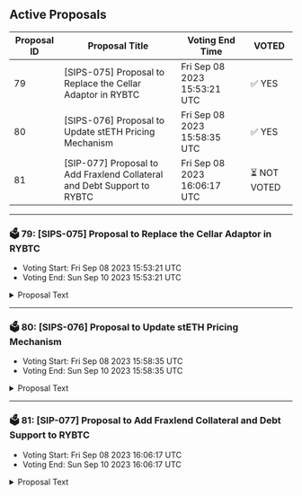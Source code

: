 ## Active Proposals

| Proposal ID | Proposal Title | Voting End Time | VOTED |
|-------------|----------------|-----------------|-------|
| 79 | [SIPS-075] Proposal to Replace the Cellar Adaptor in RYBTC | Fri Sep 08 2023 15:53:21 UTC | ✅ YES |
| 80 | [SIPS-076] Proposal to Update stETH Pricing Mechanism | Fri Sep 08 2023 15:58:35 UTC | ✅ YES |
| 81 | [SIP-077] Proposal to Add Fraxlend Collateral and Debt Support to RYBTC | Fri Sep 08 2023 16:06:17 UTC | ⏳ NOT VOTED |

---

### 🗳 79: [SIPS-075] Proposal to Replace the Cellar Adaptor in RYBTC
- Voting Start: Fri Sep 08 2023 15:53:21 UTC
- Voting End: Sun Sep 10 2023 15:53:21 UTC

<details>
<summary>Proposal Text</summary>
 
This text proposal is to replace the RYBTC Cellar Adaptor with an improved version called the Legacy Cellar Adaptor. This adaptor will enable RYBTC to cheaply take a position in RYETH. If accepted, a steward update will enable the strategist to add the new adaptor. See the corresponding forum post for more details: https://community.sommelier.finance/t/sips-075-upcoming-proposal-to-replace-the-cellar-adaptor-in-rybtc/1183
</details>

---

### 🗳 80: [SIPS-076] Proposal to Update stETH Pricing Mechanism
- Voting Start: Fri Sep 08 2023 15:58:35 UTC
- Voting End: Sun Sep 10 2023 15:58:35 UTC

<details>
<summary>Proposal Text</summary>
 
This text proposal is to update the pricing mechanism for stETH in RYETH. The new pricing mechanism is intended to dampen share price volatility. If the proposal is accepted, a steward update will enable the strategist to call the 'cachePriceRouter' function which will effect the change. For more details see the corresponding forum post: https://community.sommelier.finance/t/sips-076-upcoming-proposal-to-update-steth-pricing-mechanism/1184
</details>

---

### 🗳 81: [SIP-077] Proposal to Add Fraxlend Collateral and Debt Support to RYBTC
- Voting Start: Fri Sep 08 2023 16:06:17 UTC
- Voting End: Sun Sep 10 2023 16:06:17 UTC

<details>
<summary>Proposal Text</summary>
 
This text proposal is to add Fraxlend Collateral and Borrow capabilities to RYBTC as well as enable RYBTC to take a position in Fraximal. If the proposal is accepted, a steward update will enable the Fraxlend Collateral and Debt adaptors to be added to RYBTC, and will add the Fraximal Cellar position to RYBTC. For more details, see the corresponding forum post: https://community.sommelier.finance/t/sips-077-upcoming-proposal-to-add-fraxlend-collateral-and-debt-support-to-rybtc/1185/3
</details>
